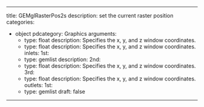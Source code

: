 
---
title: GEMglRasterPos2s
description: set the current raster position
categories:
  - object
pdcategory: Graphics
arguments:
    - type: float
      description: Specifies the x, y, and z window coordinates.
    - type: float
      description: Specifies the x, y, and z window coordinates.
inlets:
  1st:
    - type: gemlist
      description:
  2nd:
    - type: float
      description: Specifies the x, y, and z window coordinates.
  3rd:
    - type: float
      description: Specifies the x, y, and z window coordinates.
outlets:
  1st:
    - type: gemlist
draft: false
---

